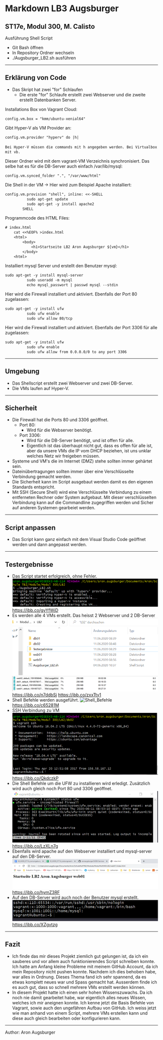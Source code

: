 # Markdown LB3 Augsburger

## ST17e, Modul 300, M. Calisto

Ausführung Shell Script

* Git Bash öffnen
* In Repository Ordner wechseln
* ./Augsburger_LB2.sh ausführen

---

## Erklärung von Code
* Das Skript hat zwei "for" Schlaufen
  * Die erste "for" Schlaufe erstellt zwei Webserver und die zweite erstellt Datenbanken Server.


Installations Box von Vagrant Cloud:
```
config.vm.box = "kmm/ubuntu-xenial64"
```
Gibt Hyper-V als VM Provider an:
```
config.vm.provider "hyperv" do |h|

Bei Hyper-V müssen die commands mit h angegeben werden. Bei Virtualbox mit vb.
```
Dieser Ordner wird mit dem vagrant-VM Verzeichnis synchronisiert. Das selbe hat es für die DB-Server auch einfach /var/lib/mysql:
```
config.vm.synced_folder ".", "/var/www/html"
```
Die Shell in der VM -> Hier wird zum Beispiel Apache installiert:
```
config.vm.provision "shell", inline: <<-SHELL 
          sudo apt-get update
          sudo apt-get -y install apache2
        SHELL
```
Programmcode des HTML Files:
```
# index.html 
    cat <<%EOF% >index.html
    <html>
        <body>
            <h1>Startseite LB2 Aron Augsburger ${vm}</h1>
        </body>
    <html>
```
Installiert mysql Server und erstellt den Benutzer mysql:
```
sudo apt-get -y install mysql-server
          sudo useradd -m mysql
          echo mysql_passwort | passwd mysql --stdin
```
Hier wird die Firewall installiert und aktiviert. Ebenfalls der Port 80 zugelassen:
```
sudo apt-get -y install ufw
          sudo ufw enable
          sudo ufw allow 80/tcp
```
Hier wird die Firewall installiert und aktiviert. Ebenfalls der Port 3306 für alle zugelassen:
```
sudo apt-get -y install ufw
          sudo ufw enable
          sudo ufw allow from 0.0.0.0/0 to any port 3306
```

---

## Umgebung
* Das Shellscript erstellt zwei Webserver und zwei DB-Server.
* Die VMs laufen auf Hyper-V.

---

## Sicherheit
* Die Firewall hat die Ports 80 und 3306 geöffnet.
  * Port 80:
    * Wird für die Webserver benötigt.
  * Port 3306:
    * Wird für die DB-Server benötigt, und ist offen für alle.
    * Eigentlich ist das überhaupt nicht gut, dass es offen für alle ist, aber da unsere VMs die IP vom DHCP beziehen, ist uns unklar welches Netz wir freigeben müssen.
* Systeme und VM's die im Internet (DMZ) stehe sollten immer gehärtet sein.
* Dateinübertragungen sollten immer über eine Verschlüsselte Verbindung gemacht werden.
* Die Sicherheit kann im Script ausgebaut werden damit es den eigenen Standards entspricht.
* Mit SSH (Secure Shell) wird eine Verschlüsselte Verbindung zu einem entferneten Rechner oder System aufgebaut. Mit dieser verschlüsselten Verbindung kann auf die Commandline zugegriffen werden und Sicher auf anderen Systemen gearbeiet werden.

---

## Script anpassen
* Das Script kann ganz einfach mit dem Visual Studio Code geöffnet werden und dann angepasst werden.

---

## Testergebnisse
* Das Script startet erfolgreich, ohne Fehler.
![Script_Startet](Script_startet.png)
https://ibb.co/gvYfWjD
* Es werden alle 4 VMs erstellt. Das heisst 2 Webserver und 2 DB-Server
![VMs_erstellt](alleerstelltenVMs.png)
![VMs_erstellt_hyperv](vmsinhyperv.PNG)
https://ibb.co/n7ddbSj
https://ibb.co/zxxTty1
* Shell Befehle werden ausgeführt.
![Shell_Befehle](führtshellbefehleaus.PNG)
https://ibb.co/c65281M
* SSH Verbindung zu VM
![vagrant_ssh](sshverbindungzuvm.png)
https://ibb.co/QkdczkP
* Die Shell Befehle um die UFW zu installieren wird erledigt. Zusätzlich wird auch gleich noch Port 80 und 3306 geöffnet.
![ufw](statusufw.png)
https://ibb.co/LzXLn7g
* Ebenfalls wird apache auf den Webserver installiert und mysql-server auf den DB-Server.
![webserver](startseitewebserver.png)
https://ibb.co/hymZ3RF
* Auf den DB-Server wird auch noch der Benutzer mysql erstellt.
![mysql_user](mysqlbenutzerimetc_passwd.png)
https://ibb.co/XZgvtzg

---

## Fazit
* Ich finde das mir dieses Projekt ziemlich gut gelungen ist, da ich ein sauberes und vor allem auch funktionierendes Script schreiben konnte. Ich hatte am Anfang kleine Probleme mit meinem GitHub Account, da ich mein Repository nicht pushen konnte. Nachdem ich dies behoben habe, war alles in Ordnung. Dieses Thema fand ich sehr spannend, da es etwas komplett neues war und Spass gemacht hat. Ausserdem finde ich es auch gut, dass so schnell mehrere VMs erstellt werden können.
* In diesem Projekt hatte ich einen sehr hohen Wissenszuwachs. Da ich noch nie damit gearbeitet habe, war eigentlich alles neues Wissen, welches ich mir aneignen konnte. Ich kenne jetzt die Basis Befehle von Vagrant, sowie auch den ungefähren Aufbau von GitHub. Ich weiss jetzt wie man anhand von einem Script, mehrere VMs erstellen kann und diese auch gleich bearbeiten oder konfigurieren kann.

---
Author: Aron Augsburger